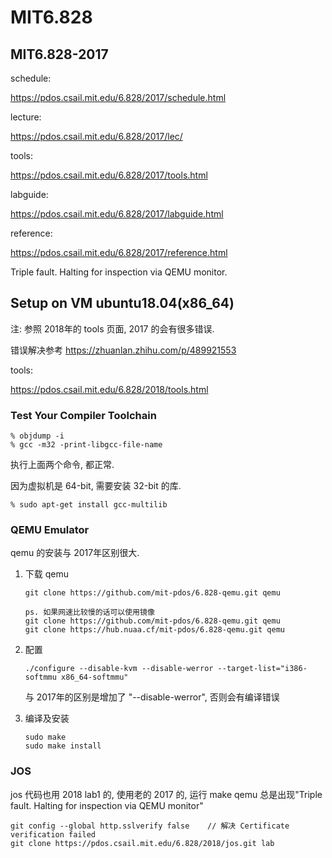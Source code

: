 # MIT6.828

## MIT6.828-2017

schedule:

https://pdos.csail.mit.edu/6.828/2017/schedule.html

lecture:

https://pdos.csail.mit.edu/6.828/2017/lec/

tools:

https://pdos.csail.mit.edu/6.828/2017/tools.html

labguide:

https://pdos.csail.mit.edu/6.828/2017/labguide.html

reference:

https://pdos.csail.mit.edu/6.828/2017/reference.html

Triple fault.  Halting for inspection via QEMU monitor.



## Setup on VM ubuntu18.04(x86_64)

注: 参照 2018年的 tools 页面, 2017 的会有很多错误.

错误解决参考 https://zhuanlan.zhihu.com/p/489921553

tools:

https://pdos.csail.mit.edu/6.828/2018/tools.html

### Test Your Compiler Toolchain

```
% objdump -i
% gcc -m32 -print-libgcc-file-name
```

执行上面两个命令, 都正常.

因为虚拟机是 64-bit, 需要安装 32-bit 的库.

```
% sudo apt-get install gcc-multilib
```

### QEMU Emulator

qemu 的安装与 2017年区别很大.

1. 下载 qemu

   ```
   git clone https://github.com/mit-pdos/6.828-qemu.git qemu
   
   ps. 如果网速比较慢的话可以使用镜像
   git clone https://github.com/mit-pdos/6.828-qemu.git qemu
   git clone https://hub.nuaa.cf/mit-pdos/6.828-qemu.git qemu
   ```

2. 配置

   ```
   ./configure --disable-kvm --disable-werror --target-list="i386-softmmu x86_64-softmmu"
   ```

   与 2017年的区别是增加了 "--disable-werror", 否则会有编译错误

3. 编译及安装

   ```
   sudo make
   sudo make install
   ```

### JOS

jos 代码也用 2018 lab1 的, 使用老的 2017 的, 运行 make qemu 总是出现"Triple fault.  Halting for inspection via QEMU monitor"

```
git config --global http.sslverify false	// 解决 Certificate verification failed
git clone https://pdos.csail.mit.edu/6.828/2018/jos.git lab
```

